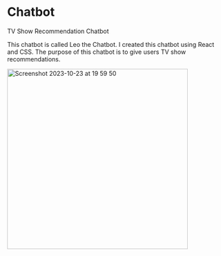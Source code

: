 # Chatbot
TV Show Recommendation Chatbot

This chatbot is called Leo the Chatbot. I created this chatbot using React and CSS. The purpose of this chatbot is to give users TV show recommendations.





<img width="418" alt="Screenshot 2023-10-23 at 19 59 50" src="https://github.com/ctoren/Chatbot/assets/62685988/d61beace-bdad-4f7f-9dac-a605e7755afe">
